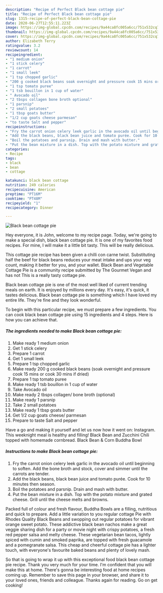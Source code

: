 ```yaml
---
description: "Recipe of Perfect Black bean cottage pie"
title: "Recipe of Perfect Black bean cottage pie"
slug: 1315-recipe-of-perfect-black-bean-cottage-pie
date: 2020-06-27T12:55:11.223Z
image: https://img-global.cpcdn.com/recipes/9a44ca8fc005a6cc/751x532cq70/black-bean-cottage-pie-recipe-main-photo.jpg
thumbnail: https://img-global.cpcdn.com/recipes/9a44ca8fc005a6cc/751x532cq70/black-bean-cottage-pie-recipe-main-photo.jpg
cover: https://img-global.cpcdn.com/recipes/9a44ca8fc005a6cc/751x532cq70/black-bean-cottage-pie-recipe-main-photo.jpg
author: Elizabeth Terry
ratingvalue: 3.2
reviewcount: 14
recipeingredient:
- "1 medium onion"
- "1 stick celery"
- "1 carrot"
- "1 small leek"
- "1 tsp chopped garlic"
- "200 g cooked black beans soak overnight and pressure cook 15 mins or cook 30 mins if dried"
- "1 tsp tomato puree"
- "1 tsb bouillon in 1 cup of water"
- " Avocado oil"
- "2 tbsps collagen bone broth optional"
- "1 parsnip"
- "2 small potatoes"
- "1 tbsp goats butter"
- "1/2 cup goats cheese parmesan"
- "to taste Salt and pepper"
recipeinstructions:
- "Fry the carrot onion celery leek garlic in the avocado oil until beginning to soften. Add the bone broth and stock, cover and simmer until the carrots are tender."
- "Add the black beans, black bean juice and tomato purée. Cook for 10 minutes then season."
- "Boil the potatoes and parsnip. Drain and mash with butter."
- "Put the bean mixture in a dish. Top with the potato mixture and grated cheese. Grill until the cheese melts and browns."
categories:
- Recipe
tags:
- black
- bean
- cottage

katakunci: black bean cottage 
nutrition: 249 calories
recipecuisine: American
preptime: "PT16M"
cooktime: "PT48M"
recipeyield: "1"
recipecategory: Dinner

---
```



![Black bean cottage pie](https://img-global.cpcdn.com/recipes/9a44ca8fc005a6cc/751x532cq70/black-bean-cottage-pie-recipe-main-photo.jpg)

Hey everyone, it is John, welcome to my recipe page. Today, we're going to make a special dish, black bean cottage pie. It is one of my favorites food recipes. For mine, I will make it a little bit tasty. This will be really delicious.

This cottage pie recipe has been given a chilli con carne twist. Substituting half the beef for black beans reduces your meat intake and ups your veg count, making it better for you, and your wallet. Black Bean and Vegetable Cottage Pie is a community recipe submitted by The Gourmet Vegan and has not This is a really tasty cottage pie.

Black bean cottage pie is one of the most well liked of current trending meals on earth. It is enjoyed by millions every day. It's easy, it's quick, it tastes delicious. Black bean cottage pie is something which I have loved my entire life. They're fine and they look wonderful.


To begin with this particular recipe, we must prepare a few ingredients. You can cook black bean cottage pie using 15 ingredients and 4 steps. Here is how you can achieve that.

<!--inarticleads1-->

##### The ingredients needed to make Black bean cottage pie:

1. Make ready 1 medium onion
1. Get 1 stick celery
1. Prepare 1 carrot
1. Get 1 small leek
1. Prepare 1 tsp chopped garlic
1. Make ready 200 g cooked black beans (soak overnight and pressure cook 15 mins or cook 30 mins if dried)
1. Prepare 1 tsp tomato puree
1. Make ready 1 tsb bouillon in 1 cup of water
1. Take  Avocado oil
1. Make ready 2 tbsps collagen/ bone broth (optional)
1. Make ready 1 parsnip
1. Take 2 small potatoes
1. Make ready 1 tbsp goats butter
1. Get 1/2 cup goats cheese/ parmesan
1. Prepare to taste Salt and pepper


Have a go and making it yourself and let us now how it went on: Instagram. This weeknight meal is healthy and filling! Black Bean and Zucchini Chili topped with homemade cornbread. Black Bean &amp; Corn Buddha Bowl 

<!--inarticleads2-->

##### Instructions to make Black bean cottage pie:

1. Fry the carrot onion celery leek garlic in the avocado oil until beginning to soften. Add the bone broth and stock, cover and simmer until the carrots are tender.
1. Add the black beans, black bean juice and tomato purée. Cook for 10 minutes then season.
1. Boil the potatoes and parsnip. Drain and mash with butter.
1. Put the bean mixture in a dish. Top with the potato mixture and grated cheese. Grill until the cheese melts and browns.


Packed full of colour and fresh flavour, Buddha Bowls are a filling, nutritious and quick to prepare. Add a little variation to you regular cottage Pie with Rhodes Quality Black Beans and swopping out regular potatoes for vibrant orange sweet potato. These addictive black bean nachos make a great veggie sharing dish for a party or movie night with crispy potatoes, a fresh red pepper salsa and melty cheese. These vegetarian bean tacos, lightly spiced with cumin and smoked paprika, are topped with fresh guacamole and a pomegranate salsa. This cheap and cheerful cottage pie has a lighter touch, with everyone&#39;s favourite baked beans and plenty of lovely mash. 

So that is going to wrap it up with this exceptional food black bean cottage pie recipe. Thank you very much for your time. I'm confident that you will make this at home. There's gonna be interesting food at home recipes coming up. Remember to save this page in your browser, and share it to your loved ones, friends and colleague. Thanks again for reading. Go on get cooking!
